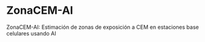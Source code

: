 # ZonaCEM-AI
ZonaCEM-AI: Estimación de zonas de exposición a CEM en estaciones base celulares usando AI

